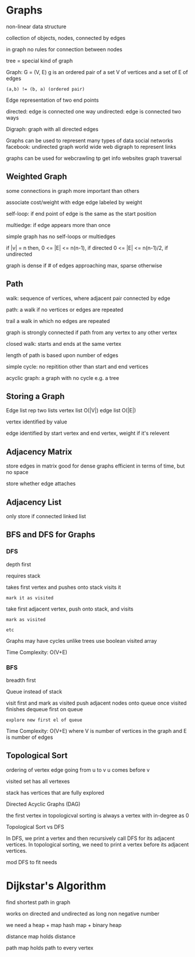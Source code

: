 # Graphs

 non-linear data structure

 collection of objects, nodes, connected by edges

 in graph no rules for connection between nodes

 tree = special kind of graph

 Graph: G = (V, E)
    g is an ordered pair of a set V of vertices and a set of E of edges

    (a,b) != (b, a) (ordered pair)

Edge representation of two end points

directed: edge is connected one way
undirected: edge is connected two ways

Digraph: graph with all directed edges

Graphs can be used to represent many types of data
    social networks
        facebook: undirected graph
    world wide web
        digraph to represent links

graphs can be used for webcrawling tp get info websites
    graph traversal

## Weighted Graph

some connections in graph more important than others  

associate cost/weight with edge
    edge labeled by weight

self-loop: if end point of edge is the same as the start position

multiedge: if edge appears more than once

simple graph has no self-loops or multiedges 

if |v| = n 
then,
    0 <= |E| <= n(n-1), if directed
    0 <= |E| <= n(n-1)/2, if undirected

graph is dense if # of edges approaching max, sparse otherwise

## Path

walk: sequence of vertices, where adjacent pair connected by edge

path: a walk if no vertices or edges are repeated

trail a walk in which no edges are repeated

graph is strongly connected if path from any vertex to any other vertex

closed walk: starts and ends at the same vertex

length of path is based upon number of edges

simple cycle: no repitition other than start and end vertices

acyclic graph: a graph with no cycle
    e.g. a tree

## Storing a Graph
Edge list rep
two lists
    vertex list O(|V|)
    edge list O(|E|)

vertex identified by value

edge identified by start vertex and end vertex, weight if it's relevent 

## Adjacency Matrix

store edges in matrix
good for dense graphs
efficient in terms of time, but no space

store whether edge attaches

## Adjacency List

only store if connected
linked list

## BFS and DFS for Graphs

### DFS

depth first

requires stack

takes first vertex and pushes onto stack
    visits it

    mark it as visited

take first adjacent vertex, push onto stack, and visits

    mark as visited

    etc

Graphs may have cycles unlike trees
    use boolean visited array

Time Complexity: O(V+E)
### BFS

breadth first

Queue instead of stack

visit first and mark as visited
    push adjacent nodes onto queue
    once visited finishes dequeue first on queue

    explore new first el of queue

Time Complexity: O(V+E) where V is number of vertices in the graph and E is number of edges

## Topological Sort

ordering of vertex
    edge going from u to v
    u comes before v

visited set has all vertexes

stack has vertices that are fully explored

Directed Acyclic Graphs (DAG)

the first vertex in topologicval sorting is always a vertex with in-degree as 0

Topological Sort vs DFS

In DFS, we print a vertex and then recursively call DFS for its adjacent vertices. In topological sorting, we need to print a vertex before its adjacent vertices. 

mod DFS to fit needs

# Dijkstar's Algorithm

find shortest path in graph

works on directed and undirected
    as long non negative number

we need a heap + map
    hash map + binary heap

distance map holds distance

path map holds path to every vertex